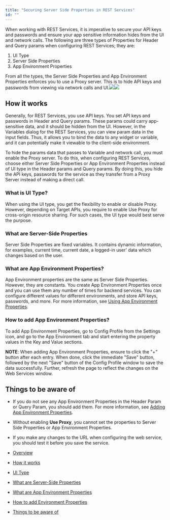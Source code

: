 ```yaml
---
title: "Securing Server Side Properties in REST Services"
id: ""
---
```


When working with REST Services, it is imperative to secure your API keys and passwords and ensure your app sensitive information hides from the UI and network calls. The following are three types of Properties for Header and Query params when configuring REST Services; they are:

1. UI Type
2. Server Side Properties
3. App Environment Properties

From all the types, the Server Side Properties and App Environment Properties enforces you to use a Proxy server. This is to hide API keys and passwords from viewing via network calls and UI.[![](https://www.wavemaker.com./assets/ServerSidePropertiesHeader.png)](https://www.wavemaker.com./assets/ServerSidePropertiesHeader.png)[![](https://www.wavemaker.com./assets/ServerSidePropertiesQuery.png)](https://www.wavemaker.com./assets/ServerSidePropertiesQuery.png)

## How it works

Generally, for REST Services, you use API keys. You set API keys and passwords in Header and Query params. These params could carry app-sensitive data, and it should be hidden from the UI. However, in the Variables dialog for the REST Services, you can view param data in the input fields. Thus, it allows you to bind the data to any widget or variable, and it can potentially make it viewable to the client-side environment.

To hide the params data that passes to Variable and network call, you must enable the Proxy server. To do this, when configuring REST Services, choose either Server Side Properties or App Environment Properties instead of UI type in the Header params and Query params. By doing this, you hide the API keys, passwords for the service as they transfer from a Proxy Server instead of making a direct call.

### What is UI Type?

When using the UI type, you get the flexibility to enable or disable Proxy. However, depending on Target APIs, you require to enable Use Proxy for cross-origin resource sharing. For such cases, the UI type would best serve the purpose.

### What are Server-Side Properties

Server Side Properties are fixed variables. It contains dynamic information, for examples, current time, current date, a logged-in user' data which changes based on the user.  

### What are App Environment Properties?

App Environment properties are the same as Server Side Properties. However, they are constants. You create App Environment Properties once and you can use them any number of times for backend services. You can configure different values for different environments, and store API keys, passwords, and more. For more information, see [Using App Environment Properties](https://www.wavemaker.com/learn/how-tos/using-app-environment-properties/). 

### How to add App Environment Properties?

To add App Environment Properties, go to Config Profile from the Settings icon, and go to the App Environment tab and start entering the property values in the Key and Value sections.

**NOTE**: When adding App Environment Properties, ensure to click the "+" button after each entry. When done, click the immediate "Save" button, followed by the next "Save" button of the Config Profile window to save the data successfully. Further, refresh the page to reflect the changes on the Web Services window.

## Things to be aware of

- If you do not see any App Environment Properties in the Header Param or Query Param, you should add them. For more information, see [Adding App Environment Properties](https://www.wavemaker.com/learn/how-tos/using-app-environment-properties/).
- Without enabling **Use Proxy**, you cannot set the properties to Server Side Properties or App Environment Properties.
- If you make any changes to the URL when configuring the web service, you should test it before you save the service. 

- [Overview](#overview)
- [How it works](#how-it-works)
- [UI Type](#ui-type)
- [What are Server-Side Properties](#server-side)
- [What are App Environment Properties](#app-env)
- [How to add Environment Properties](#adding-app-env)
- [Things to be aware of](#to-know)
